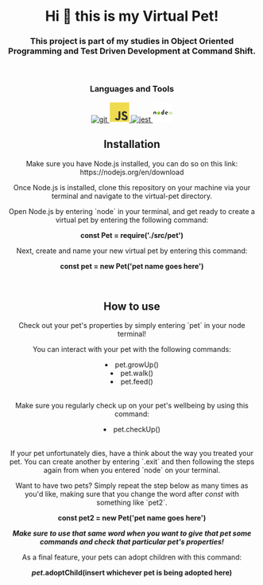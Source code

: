 <h1 align="center">Hi 👋 this is my Virtual Pet!</h1>
<h3 align="center">This project is part of my studies in Object Oriented Programming and Test Driven Development at Command Shift.</h3>

<br />

<h3 align="center">Languages and Tools</h3>
<p align="center"> <a href="https://git-scm.com/" target="_blank" rel="noreferrer"> <img src="https://www.vectorlogo.zone/logos/git-scm/git-scm-icon.svg" alt="git" width="40" height="40"/> </a> <a href="https://developer.mozilla.org/en-US/docs/Web/JavaScript" target="_blank" rel="noreferrer"> <img src="https://raw.githubusercontent.com/devicons/devicon/master/icons/javascript/javascript-original.svg" alt="javascript" width="40" height="40"/> </a> <a href="https://jestjs.io" target="_blank" rel="noreferrer"> <img src="https://www.vectorlogo.zone/logos/jestjsio/jestjsio-icon.svg" alt="jest" width="40" height="40"/> </a> <a href="https://nodejs.org" target="_blank" rel="noreferrer"> <img src="https://raw.githubusercontent.com/devicons/devicon/master/icons/nodejs/nodejs-original-wordmark.svg" alt="nodejs" width="40" height="40"/> </a> </p>

<h2 align="center">Installation</h2>

<p align="center">Make sure you have Node.js installed, you can do so on this link: <a align="center">https://nodejs.org/en/download</a></p>

<p align="center">Once Node.js is installed, clone this repository on your machine via your terminal and navigate to the virtual-pet directory.</p>

<p align="center">Open Node.js by entering `node` in your terminal, and get ready to create a virtual pet by entering the following command:</p>
<p align="center"><strong>const Pet = require('./src/pet')</strong></p>
<p align="center">Next, create and name your new virtual pet by entering this command:</p>
<p align="center"><strong>const pet = new Pet('pet name goes here')</strong></p>

<br />

<h2 align="center">How to use</h2>

<p align="center">Check out your pet's properties by simply entering `pet` in your node terminal!</p>

<p align="center">You can interact with your pet with the following commands:</p>

<li align="center">pet.growUp()</li>
<li align="center">pet.walk()</li>
<li align="center">pet.feed()</li>

<br />

<p align="center">Make sure you regularly check up on your pet's wellbeing by using this command:</p>

<li align="center">pet.checkUp()</li>

<br />

<p align="center">If your pet unfortunately dies, have a think about the way you treated your pet. You can create another by entering `.exit` and then following the steps again from when you entered `node` on your terminal.</p> 

<p align="center">Want to have two pets? Simply repeat the step below as many times as you'd like, making sure that you change the word after <em>const</em> with something like `pet2`.</p>
<p align="center"><strong>const pet2 = new Pet('pet name goes here')</strong></p>
<p align="center"><strong><em>Make sure to use that same word when you want to give that pet some commands and check that particular pet's properties!</em></strong></p>

<p align="center">As a final feature, your pets can adopt children with this command:</p>

<p align="center"li><strong><em>pet</em>.adoptChild(insert whichever pet is being adopted here)</strong></p>

